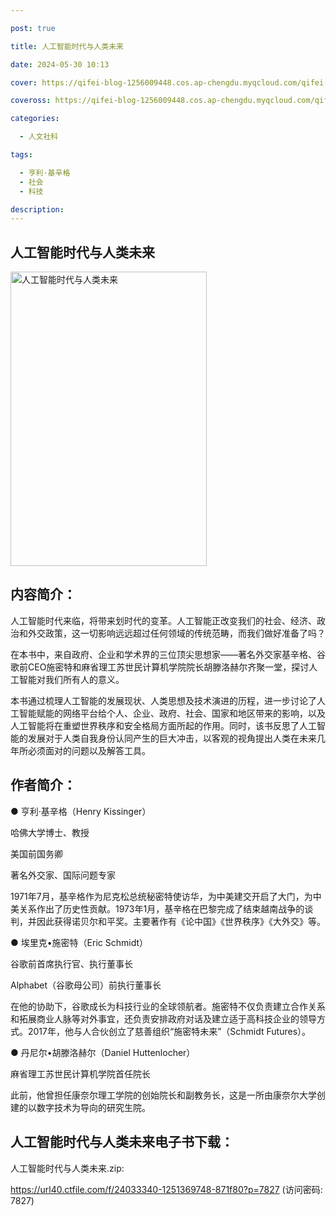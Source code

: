 ```yaml
---

post: true

title: 人工智能时代与人类未来

date: 2024-05-30 10:13

cover: https://qifei-blog-1256009448.cos.ap-chengdu.myqcloud.com/qifei-blog/64b6754d1ddac507cc126cfb.jpg

coveross: https://qifei-blog-1256009448.cos.ap-chengdu.myqcloud.com/qifei-blog/64b6754d1ddac507cc126cfb.jpg

categories:

  - 人文社科

tags:

  - 亨利·基辛格
  - 社会
  - 科技

description:
---
```


## 人工智能时代与人类未来

<img alt="人工智能时代与人类未来" class="aligncenter loaded" data-was-processed="true" decoding="async" fetchpriority="high" height="471" src="https://qifei-blog-1256009448.cos.ap-chengdu.myqcloud.com/qifei-blog/64b6754d1ddac507cc126cfb.jpg" style="cursor: zoom-in;" width="314"/>

## 内容简介：

人工智能时代来临，将带来划时代的变革。人工智能正改变我们的社会、经济、政治和外交政策，这一切影响远远超过任何领域的传统范畴，而我们做好准备了吗？

在本书中，来自政府、企业和学术界的三位顶尖思想家——著名外交家基辛格、谷歌前CEO施密特和麻省理工苏世民计算机学院院长胡滕洛赫尔齐聚一堂，探讨人工智能对我们所有人的意义。

本书通过梳理人工智能的发展现状、人类思想及技术演进的历程，进一步讨论了人工智能赋能的网络平台给个人、企业、政府、社会、国家和地区带来的影响，以及人工智能将在重塑世界秩序和安全格局方面所起的作用。同时，该书反思了人工智能的发展对于人类自我身份认同产生的巨大冲击，以客观的视角提出人类在未来几年所必须面对的问题以及解答工具。

## 作者简介：

● 亨利·基辛格（Henry Kissinger）

哈佛大学博士、教授

美国前国务卿

著名外交家、国际问题专家

1971年7月，基辛格作为尼克松总统秘密特使访华，为中美建交开启了大门，为中美关系作出了历史性贡献。1973年1月，基辛格在巴黎完成了结束越南战争的谈判，并因此获得诺贝尔和平奖。主要著作有《论中国》《世界秩序》《大外交》等。

● 埃里克•施密特（Eric Schmidt）

谷歌前首席执行官、执行董事长

Alphabet（谷歌母公司）前执行董事长

在他的协助下，谷歌成长为科技行业的全球领航者。施密特不仅负责建立合作关系和拓展商业人脉等对外事宜，还负责安排政府对话及建立适于高科技企业的领导方式。2017年，他与人合伙创立了慈善组织“施密特未来”（Schmidt Futures）。

● 丹尼尔•胡滕洛赫尔（Daniel Huttenlocher）

麻省理工苏世民计算机学院首任院长

此前，他曾担任康奈尔理工学院的创始院长和副教务长，这是一所由康奈尔大学创建的以数字技术为导向的研究生院。

## 人工智能时代与人类未来电子书下载：

人工智能时代与人类未来.zip: 

https://url40.ctfile.com/f/24033340-1251369748-871f80?p=7827 (访问密码: 7827)
